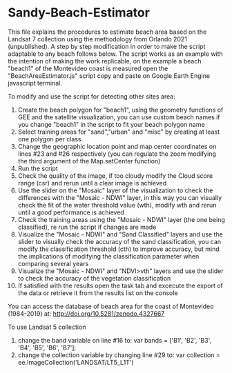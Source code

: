 # Sandy-Beach-Estimator
This file explains the procedures to estimate beach area based on the Landsat 7 collection using the methodology from Orlando 2021 (unpublished). A step by step modification in order to make the script adaptable to any beach follows below. 
The script works as an example with the intention of making the work replicable, on the example a beach "beach1" of the Montevideo coast is measured 
open the "BeachAreaEstimator.js" script copy and paste on Google Earth Engine javascript terminal.

To modify and use the script for detecting other sites area:
1. Create the beach polygon for "beach1", using the geometry functions of GEE and the satellite visualization, you can use custom beach names if you change "beach1" in the script to fit your beach polygon name
2. Select training areas for "sand","urban" and "misc" by creating at least one polygon per class.
3. Change the geographic location point and map center coordinates on lines #23 and #26 respectively (you can regulate the zoom modifying the third argument of the Map.setCenter function)
4. Run the script
5. Check the quality of the image, if too cloudy modify the Cloud score range (csr) and rerun until a clear image is achieved
6. Use the slider on the "Mosaic" layer of the visualization to check the differences with the "Mosaic - NDWI" layer, in this way you can visually check the fit of the water threshold value (wth), modify wth and rerun until a good performance is achieved
7. Check the training areas using the "Mosaic - NDWI" layer (the one being classified), re run the script if changes are made
8. Visualize the "Mosaic - NDWI" and "Sand Classified" layers and use the slider to visually check the accuracy of the sand classification, you can modify the classification threshold (cth) to improve accuracy, but mind the implications of modifying the classification parameter when comparing several years
9. Visualize the "Mosaic - NDWI" and "NDVI>vth" layers and use the slider to check the accuracy of the vegetation classification
10. If satisfied with the results open the task tab and excecute the export of the data or retrieve it from the results list on the console

You can access the database of beach area for the coast of Montevideo (1984-2019) at: http://doi.org/10.5281/zenodo.4327667

To use Landsat 5 collection 
1) change the band variable on line #16 to: var bands = ['B1', 'B2', 'B3', 'B4', 'B5', 'B6', 'B7'];
2) change the collection variable by changing line #29 to: var collection = ee.ImageCollection('LANDSAT/LT5_L1T')

